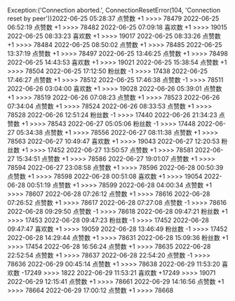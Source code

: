Exception:('Connection aborted.', ConnectionResetError(104, 'Connection reset by peer'))2022-06-25  05:28:37   点赞数 +1 >>>> 78479
2022-06-25  06:52:19   点赞数 +1 >>>> 78482
2022-06-25  07:09:18   喜欢数 +1 >>>> 19015
2022-06-25  08:33:23   喜欢数 +1 >>>> 19017
2022-06-25  08:33:26   点赞数 +1 >>>> 78484
2022-06-25  08:50:02   点赞数 +1 >>>> 78485
2022-06-25  13:37:19   点赞数 +1 >>>> 78497
2022-06-25  13:46:25   点赞数 +1 >>>> 78498
2022-06-25  14:43:53   喜欢数 +1 >>>> 19021
2022-06-25  15:38:54   点赞数 +1 >>>> 78504
2022-06-25  17:12:50   粉丝数 -1 >>>> 17438
2022-06-25  17:46:27   点赞数 +1 >>>> 78512
2022-06-25  17:46:38   点赞数 -1 >>>> 78511
2022-06-26  03:04:00   喜欢数 +1 >>>> 19028
2022-06-26  05:39:01   点赞数 +1 >>>> 78519
2022-06-26  07:08:23   点赞数 +1 >>>> 78523
2022-06-26  07:34:04   点赞数 +1 >>>> 78524
2022-06-26  08:33:53   点赞数 +1 >>>> 78528
2022-06-26  12:51:24   粉丝数 -1 >>>> 17440
2022-06-26  21:34:23   点赞数 +1 >>>> 78543
2022-06-27  05:05:06   粉丝数 -1 >>>> 17448
2022-06-27  05:34:38   点赞数 +1 >>>> 78556
2022-06-27  08:11:38   点赞数 +1 >>>> 78563
2022-06-27  10:49:47   喜欢数 +1 >>>> 19043
2022-06-27  12:20:53   粉丝数 +1 >>>> 17452
2022-06-27  13:50:57   点赞数 +1 >>>> 78581
2022-06-27  15:34:51   点赞数 +1 >>>> 78586
2022-06-27  19:01:07   点赞数 +1 >>>> 78594
2022-06-27  23:08:58   点赞数 +1 >>>> 78596
2022-06-28  00:50:39   点赞数 +1 >>>> 78598
2022-06-28  00:51:08   喜欢数 +1 >>>> 19054
2022-06-28  00:51:19   点赞数 +1 >>>> 78599
2022-06-28  04:00:34   点赞数 +1 >>>> 78607
2022-06-28  07:26:12   点赞数 +1 >>>> 78616
2022-06-28  07:26:52   点赞数 +1 >>>> 78617
2022-06-28  07:27:08   点赞数 -1 >>>> 78616
2022-06-28  09:29:50   点赞数 -1 >>>> 78618
2022-06-28  09:47:21   粉丝数 +1 >>>> 17453
2022-06-28  09:47:23   粉丝数 -1 >>>> 17452
2022-06-28  09:47:47   喜欢数 +1 >>>> 19059
2022-06-28  13:46:49   粉丝数 -1 >>>> 17452
2022-06-28  14:29:44   点赞数 +1 >>>> 78631
2022-06-28  15:09:36   粉丝数 +1 >>>> 17454
2022-06-28  16:56:24   点赞数 +1 >>>> 78635
2022-06-28  22:52:54   点赞数 +1 >>>> 78637
2022-06-28  22:54:20   点赞数 -1 >>>> 78636
2022-06-29  00:45:14   点赞数 +1 >>>> 78638
2022-06-29  11:53:20   喜欢数 -17249 >>>> 1822
2022-06-29  11:53:21   喜欢数 +17249 >>>> 19071
2022-06-29  12:15:41   点赞数 +1 >>>> 78661
2022-06-29  14:16:56   点赞数 +1 >>>> 78664
2022-06-29  17:00:12   点赞数 +1 >>>> 78668
